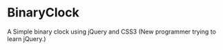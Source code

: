 # BinaryClock
A  Simple binary clock using jQuery and CSS3 (New programmer trying to learn jQuery.)
